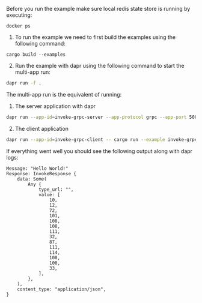 Before you run the example make sure local redis state store is running by executing:
```
docker ps
```

1. To run the example we need to first build the examples using the following command:

```
cargo build --examples
```

2. Run the example with dapr using the following command to start the multi-app run:

<!-- STEP
name: Run Multi-app
output_match_mode: substring
match_order: sequential
expected_stdout_lines:
  - '== APP - invoke-grpc-client == Message: "Hello World!"'
  - '== APP - invoke-grpc-client == Response: InvokeResponse {'
  - '== APP - invoke-grpc-client ==     data: Some('
  - '== APP - invoke-grpc-client ==         Any {'
  - '== APP - invoke-grpc-client ==             type_url: "",'
  - '== APP - invoke-grpc-client ==             value: ['
  - '== APP - invoke-grpc-client ==                 10,'
  - '== APP - invoke-grpc-client ==                 12,'
  - '== APP - invoke-grpc-client ==                 72,'
  - '== APP - invoke-grpc-client ==                 101,'
  - '== APP - invoke-grpc-client ==                 108,'
  - '== APP - invoke-grpc-client ==                 108,'
  - '== APP - invoke-grpc-client ==                 111,'
  - '== APP - invoke-grpc-client ==                 32,'
  - '== APP - invoke-grpc-client ==                 87,'
  - '== APP - invoke-grpc-client ==                 111,'
  - '== APP - invoke-grpc-client ==                 114,'
  - '== APP - invoke-grpc-client ==                 108,'
  - '== APP - invoke-grpc-client ==                 100,'
  - '== APP - invoke-grpc-client ==                 33,'
  - '== APP - invoke-grpc-client ==             ],'
  - '== APP - invoke-grpc-client ==         },'
  - '== APP - invoke-grpc-client ==     ),'
  - '== APP - invoke-grpc-client ==     content_type: "application/json",'
  - '== APP - invoke-grpc-client == }'
background: true
sleep: 30
timeout_seconds: 60
-->

```bash
dapr run -f .
```

<!-- END_STEP -->

The multi-app run is the equivalent of running: 
1. The server application with dapr
```bash
dapr run --app-id=invoke-grpc-server --app-protocol grpc --app-port 50051 -- cargo run --example invoke-grpc-server
```

2. The client application
```bash
dapr run --app-id=invoke-grpc-client -- cargo run --example invoke-grpc-client
```

If everything went well you should see the following output along with dapr logs:
```
Message: "Hello World!"
Response: InvokeResponse {
    data: Some(
        Any {
            type_url: "",
            value: [
                10,
                12,
                72,
                101,
                108,
                108,
                111,
                32,
                87,
                111,
                114,
                108,
                100,
                33,
            ],
        },
    ),
    content_type: "application/json",
}
```

